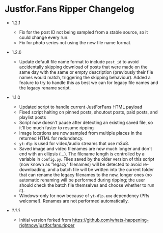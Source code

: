 # Justfor.Fans Ripper Changelog

- 1.2.1
    - Fix for the post ID not being sampled from a stable source, so it could change every run.
    - Fix for photo series not using the new file name format.

- 1.2.0
    - Update default file name format to include `post_id` to avoid accidentally skipping download of posts that were made on the same day with the same or empty description (previously their file names would match, triggering the skipping behaviour). Added a feature to try to handle this as best we can for legacy file names and the legacy rename script.

- 1.1.0
    - Updated script to handle current JustForFans HTML payload
    - Fixed script halting on pinned posts, shoutout posts, paid posts, and playlist posts
    - Script now doesn't pause after detecting an existing saved file, so it'll be much faster to resume ripping
    - Image locations are now sampled from multiple places in the returned HTML for redundancy.
    - `yt-dlp` is used for video/audio streams that use m3u8.
    - Saved image and video filenames are now much longer and don't end with an ellipsis (...). The filename length is controlled by a variable in `config.py`. Files saved by the older version of this script (now known as "legacy" filenames) will be detected to avoid re-downloading, and a batch file will be written into the current folder that can rename the legacy filenames to the new, longer ones (no automatic renaming will be performed during ripping; the user should check the batch file themselves and choose whether to run it).
    - Windows-only for now because of `yt-dlp.exe` dependency (PRs welcome!). Renames are not performed automatically.

- ?.?.?
    - Initial version forked from https://github.com/whats-happening-rightnow/justfor.fans.ripper
